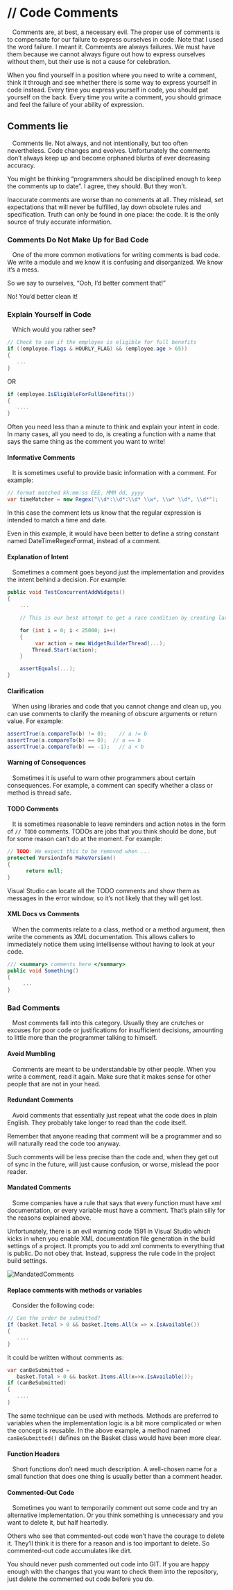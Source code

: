 # // Code Comments
&nbsp;&nbsp; Comments are, at best, a necessary evil. The proper use of comments is to compensate for our failure to express ourselves in code. Note that I used the word failure. I meant it. Comments are always failures. We must have them because we cannot always figure out how to express ourselves without them, but their use is not a cause for celebration.

When you find yourself in a position where you need to write a comment, think it through and see whether there is some way to express yourself in code instead. Every time you express yourself in code, you should pat yourself on the back. Every time you write a comment, you should grimace and feel the failure of your ability of expression.

## Comments lie
&nbsp;&nbsp; Comments lie. Not always, and not intentionally, but too often nevertheless. Code changes and evolves. Unfortunately the comments don’t always keep up and become orphaned blurbs of ever decreasing accuracy.

You might be thinking “programmers should be disciplined enough to keep the comments up to date”. I agree, they should. But they won’t. 

Inaccurate comments are worse than no comments at all. They mislead, set expectations that will never be fulfilled, lay down obsolete rules and specification. Truth can only be found in one place: the code. It is the only source of truly accurate information.

### Comments Do Not Make Up for Bad Code

&nbsp;&nbsp; One of the more common motivations for writing comments is bad code. We write a module and we know it is confusing and disorganized. We know it’s a mess.

So we say to ourselves, “Ooh, I’d better comment that!”

No! You’d better clean it!

### Explain Yourself in Code

&nbsp;&nbsp; Which would you rather see? 

```c#
// Check to see if the employee is eligible for full benefits 
if ((employee.flags & HOURLY_FLAG) && (employee.age > 65))
{
   ...
}
```
OR

```c#
if (employee.IsEligibleForFullBenefits())
{
   ....
}
```

Often you need less than a minute to think and explain your intent in code. In many cases, all you need to do, is creating a function with a name that says the same thing as the comment you want to write!


#### Informative Comments

&nbsp;&nbsp; It is sometimes useful to provide basic information with a comment. For example:

```c#
// format matched kk:mm:ss EEE, MMM dd, yyyy
var timeMatcher = new Regex("\\d*:\\d*:\\d* \\w*, \\w* \\d*, \\d*");
```

In this case the comment lets us know that the regular expression is intended to match a time and date.

Even in this example, it would have been better to define a string constant named DateTimeRegexFormat, instead of a comment.

#### Explanation of Intent
&nbsp;&nbsp; Sometimes a comment goes beyond just the implementation and provides the intent behind a decision. For example:

```c#
public void TestConcurrentAddWidgets()
{
    ...

    // This is our best attempt to get a race condition by creating large number of threads:

    for (int i = 0; i < 25000; i++) 
    {
         var action = new WidgetBuilderThread(...);
        Thread.Start(action);
    }

    assertEquals(...);
}
```

#### Clarification

&nbsp;&nbsp; When using libraries and code that you cannot change and clean up, you can use comments to clarify the meaning of obscure arguments or return value. For example:

```c#
assertTrue(a.compareTo(b) != 0);    // a != b
assertTrue(a.compareTo(b) == 0);  // a == b
assertTrue(a.compareTo(b) == -1);   // a < b
```


#### Warning of Consequences
&nbsp;&nbsp; Sometimes it is useful to warn other programmers about certain consequences. For example, a comment can specify whether a class or method is thread safe.

#### TODO Comments
&nbsp;&nbsp; It is sometimes reasonable to leave reminders and action notes in the form of `// TODO` comments. TODOs are jobs that you think should be done, but for some reason can’t do at the moment. For example: 

```c#
// TODO: We expect this to be removed when ...
protected VersionInfo MakeVersion()
{ 
      return null;
}
```

Visual Studio can locate all the TODO comments and show them as messages in the error window, so it’s not likely that they will get lost. 


#### XML Docs vs Comments

&nbsp;&nbsp; When the comments relate to a class, method or a method argument, then write the comments as XML documentation. This allows callers to immediately notice them using intellisense without having to look at your code.

```c#
/// <summary> comments here </summary>
public void Something()
{
     ...
}
```

### Bad Comments

&nbsp;&nbsp; Most comments fall into this category. Usually they are crutches or excuses for poor code or justifications for insufficient decisions, amounting to little more than the programmer talking to himself.

#### Avoid Mumbling
&nbsp;&nbsp; Comments are meant to be understandable by other people. When you write a comment, read it again. Make sure that it makes sense for other people that are not in your head.

#### Redundant Comments
&nbsp;&nbsp; Avoid comments that essentially just repeat what the code does in plain English. They probably take longer to read than the code itself. 

Remember that anyone reading that comment will be a programmer and so will naturally read the code too anyway.

Such comments will be less precise than the code and, when they get out of sync in the future, will just cause confusion, or worse, mislead the poor reader. 

#### Mandated Comments
&nbsp;&nbsp; Some companies have a rule that says that every function must have xml documentation, or every variable must have a comment. That’s plain silly for the reasons explained above.


Unfortunately, there is an evil warning code 1591 in Visual Studio which kicks in when you enable XML documentation file generation in the build settings of a project. It prompts you to add xml comments to everything that is public. Do not obey that. Instead, suppress the rule code in the project build settings. 

![MandatedComments](/_media/MandatedComments.png)

#### Replace comments with methods or variables

&nbsp;&nbsp; Consider the following code: 

```c#
// Can the order be submitted?
If (basket.Total > 0 && basket.Items.All(x => x.IsAvailable())
{
   ....
}

``` 
It could be written without comments as: 

```c#
var canBeSubmitted = 
   basket.Total > 0 && basket.Items.All(x=>x.IsAvailable());
if (canBeSubmitted)
{
   ....
}
```

The same technique can be used with methods. Methods are preferred to variables when the implementation logic is a bit more complicated or when the concept is reusable. In the above example, a method named `canBeSubmitted()` defines on the Basket class would have been more clear. 

#### Function Headers

&nbsp;&nbsp; Short functions don’t need much description. A well-chosen name for a small function that does one thing is usually better than a comment header.

#### Commented-Out Code

&nbsp;&nbsp; Sometimes you want to temporarily comment out some code and try an alternative implementation. Or you think something is unnecessary and you want to delete it, but half heartedly.

Others who see that commented-out code won’t have the courage to delete it. They’ll think it is there for a reason and is too important to delete. So commented-out code accumulates like dirt.

You should never push commented out code into GIT. If you are happy enough with the changes that you want to check them into the repository, just delete the commented out code before you do. 
